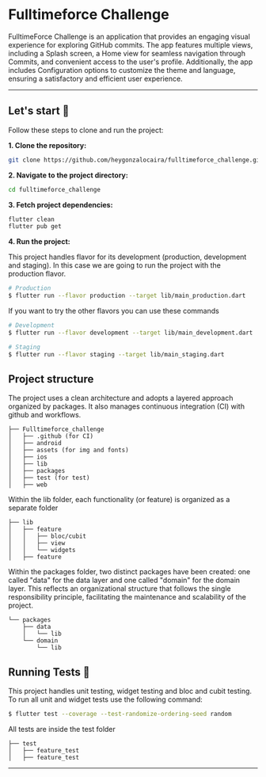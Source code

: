 # Fulltimeforce Challenge

FulltimeForce Challenge is an application that provides an engaging visual experience for exploring GitHub commits. The app features multiple views, including a Splash screen, a Home view for seamless navigation through Commits, and convenient access to the user's profile. Additionally, the app includes Configuration options to customize the theme and language, ensuring a satisfactory and efficient user experience.

---
## Let's start 🚀


Follow these steps to clone and run the project:

**1. Clone the repository:**
```bash
git clone https://github.com/heygonzalocaira/fulltimeforce_challenge.git
```

**2. Navigate to the project directory:**
```bash
cd fulltimeforce_challenge
```

**3. Fetch project dependencies:**
```bash
flutter clean
flutter pub get
```

**4. Run the project:**

This project handles flavor for its development (production, development and staging). In this case we are going to run the project with the production flavor.
```bash
# Production
$ flutter run --flavor production --target lib/main_production.dart
```

If you want to try the other flavors you can use these commands
```sh
# Development
$ flutter run --flavor development --target lib/main_development.dart

# Staging
$ flutter run --flavor staging --target lib/main_staging.dart
```

## Project structure

The project uses a clean architecture and adopts a layered approach organized by packages. It also manages continuous integration (CI) with github and workflows.

```
├── Fulltimeforce_challenge
│   ├── .github (for CI)
│   ├── android
│   ├── assets (for img and fonts)
│   ├── ios
│   ├── lib
│   ├── packages
│   ├── test (for test)
│   ├── web

```

Within the lib folder, each functionality (or feature) is organized as a separate folder

```
├── lib
│   ├── feature
│   │   ├── bloc/cubit
│   │   ├── view
│   │   └── widgets
│   ├── feature
```

Within the packages folder, two distinct packages have been created: one called "data" for the data layer and one called "domain" for the domain layer. This reflects an organizational structure that follows the single responsibility principle, facilitating the maintenance and scalability of the project.

```
└── packages
    ├── data
    │   └── lib
    └── domain
        └── lib
```

## Running Tests 🧪
This project handles unit testing, widget testing and bloc and cubit testing. 
To run all unit and widget tests use the following command:

```sh
$ flutter test --coverage --test-randomize-ordering-seed random
```
All tests are inside the test folder
```
├── test
│   ├── feature_test
│   ├── feature_test
```
---



